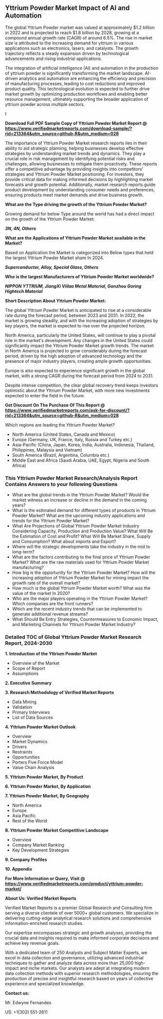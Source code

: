 <h2>Yttrium Powder Market Impact of AI and Automation</h2><p>The global Yttrium Powder market was valued at approximately $1.2 billion in 2022 and is projected to reach $1.8 billion by 2028, growing at a compound annual growth rate (CAGR) of around 6.5%. The rise in market size is attributed to the increasing demand for yttrium in various applications such as electronics, lasers, and catalysts. The growth trajectory reflects a steady expansion driven by technological advancements and rising industrial applications.</p><p>The integration of artificial intelligence (AI) and automation in the production of yttrium powder is significantly transforming the market landscape. AI-driven analytics and automation are enhancing the efficiency and precision of manufacturing processes, leading to cost reductions and improved product quality. This technological evolution is expected to further drive market growth by optimizing production workflows and enabling better resource management, ultimately supporting the broader application of yttrium powder across multiple sectors.</p>t</p><p id="" class=""><strong>Download Full PDF Sample Copy of Yttrium Powder Market Report @ <a href="https://www.verifiedmarketreports.com/download-sample/?rid=213364&utm_source=github-R&utm_medium=028" target="_blank">https://www.verifiedmarketreports.com/download-sample/?rid=213364&utm_source=github-R&utm_medium=028</a></strong></p><p>The importance of&nbsp;Yttrium Powder Market research reports lies in their ability to aid strategic planning, helping businesses develop effective strategies by understanding market trends and dynamics. They play a crucial role in risk management by identifying potential risks and challenges, allowing businesses to mitigate them proactively. These reports offer a competitive advantage by providing insights into competitors' strategies and Yttrium Powder Market positioning. For investors, they provide critical data for making informed decisions by highlighting market forecasts and growth potential. Additionally, market research reports guide product development by understanding consumer needs and preferences, ensuring products meet market demands and drive business growth.</p><p><strong>What are the&nbsp;Type driving the growth of the Yttrium Powder Market?</strong></p><p id="" class="">Growing demand for below Type around the world has had a direct impact on the growth of the Yttrium Powder Market:</p><em><strong>3N, 4N, Others</strong></em></p><strong>What are the&nbsp;Applications&nbsp;of Yttrium Powder Market available in the Market?</strong></p><p id="" class="">Based on Application the Market is categorized into Below types that held the largest Yttrium Powder Market share In 2024.</p><em><strong>Superconductor, Alloy, Special Glass, Others</strong></em></p><strong>Who is the largest Manufacturers of Yttrium Powder Market worldwide?</strong></p><p><em><strong>NIPPON YTTRIUM, JiangXi Viilaa Metal Material, Ganzhou Goring Hightech Material</strong></em></p><p id="" class=""><strong>Short Description About Yttrium Powder Market:</strong></p><p>The global Yttrium Powder Market is anticipated to rise at a considerable rate during the forecast period, between 2023 and 2031. In 2022, the market is growing steadily, and with the increasing adoption of strategies by key players, the market is expected to rise over the projected horizon.</p><p>North America, particularly the United States, will continue to play a pivotal role in the market's development. Any changes in the United States could significantly impact the Yttrium Powder Market growth trends. The market in North America is projected to grow considerably during the forecast period, driven by the high adoption of advanced technology and the presence of major industry players, creating ample growth opportunities.</p><p>Europe is also expected to experience significant growth in the global market, with a strong CAGR during the forecast period from 2024 to 2031.</p><p>Despite intense competition, the clear global recovery trend keeps investors optimistic about the Yttrium Powder Market, with more new investments expected to enter the field in the future.</p><p id="" class=""><strong>Get Discount On The Purchase Of This Report @ <a href="https://www.verifiedmarketreports.com/ask-for-discount/?rid=213364&utm_source=github-R&utm_medium=028" target="_blank">https://www.verifiedmarketreports.com/ask-for-discount/?rid=213364&utm_source=github-R&utm_medium=028</a></strong></p>Which regions are leading the Yttrium Powder Market?</p><ul><li>North America (United States, Canada and Mexico)</li><li>Europe (Germany, UK, France, Italy, Russia and Turkey etc.)</li><li>Asia-Pacific (China, Japan, Korea, India, Australia, Indonesia, Thailand, Philippines, Malaysia and Vietnam)</li><li>South America (Brazil, Argentina, Columbia etc.)</li><li>Middle East and Africa (Saudi Arabia, UAE, Egypt, Nigeria and South Africa)</li></ul><h3 id="" class="">This Yttrium Powder Market Research/Analysis Report Contains Answers to your following Questions</h3><ul><li>What are the global trends in the Yttrium Powder Market? Would the market witness an increase or decline in the demand in the coming years?</li><li>What is the estimated demand for different types of products in Yttrium Powder Market? What are the upcoming industry applications and trends for the Yttrium Powder Market?</li><li>What Are Projections of Global Yttrium Powder Market Industry Considering Capacity, Production and Production Value? What Will Be the Estimation of Cost and Profit? What Will Be Market Share, Supply and Consumption? What about imports and Export?</li><li>Where will the strategic developments take the industry in the mid to long-term?</li><li>What are the factors contributing to the final price of Yttrium Powder Market? What are the raw materials used for Yttrium Powder Market manufacturing?</li><li>How big is the opportunity for the Yttrium Powder Market? How will the increasing adoption of Yttrium Powder Market for mining impact the growth rate of the overall market?</li><li>How much is the global Yttrium Powder Market worth? What was the value of the market In 2020?</li><li>Who are the major players operating in the Yttrium Powder Market? Which companies are the front runners?</li><li>Which are the recent industry trends that can be implemented to generate additional revenue streams?</li><li>What Should Be Entry Strategies, Countermeasures to Economic Impact, and Marketing Channels for Yttrium Powder Market Industry?</li></ul><h3 id="" class="">Detailed TOC of Global Yttrium Powder Market Research Report, 2024-2030</h3><p id="" class=""><strong>1. Introduction of the Yttrium Powder Market</strong></p><ul><li>Overview of the Market</li><li>Scope of Report</li><li>Assumptions</li></ul><p id="" class=""><strong>2. Executive Summary</strong></p><p id="" class=""><strong>3. Research Methodology of Verified Market Reports</strong></p><ul><li>Data Mining</li><li>Validation</li><li>Primary Interviews</li><li>List of Data Sources</li></ul><p id="" class=""><strong>4. Yttrium Powder Market Outlook</strong></p><ul><li>Overview</li><li>Market Dynamics</li><li>Drivers</li><li>Restraints</li><li>Opportunities</li><li>Porters Five Force Model</li><li>Value Chain Analysis</li></ul><p id="" class=""><strong>5. Yttrium Powder Market, By Product</strong></p><p id="" class=""><strong>6. Yttrium Powder Market, By Application</strong></p><p id="" class=""><strong>7. Yttrium Powder Market, By Geography</strong></p><ul><li>North America</li><li>Europe</li><li>Asia Pacific</li><li>Rest of the World</li></ul><p id="" class=""><strong>8. Yttrium Powder Market Competitive Landscape</strong></p><ul><li>Overview</li><li>Company Market Ranking</li><li>Key Development Strategies</li></ul><p id="" class=""><strong>9. Company Profiles</strong></p><p id="" class=""><strong>10. Appendix</strong></p><p id="" class=""><strong>For More Information or Query, Visit @ <a href="https://www.verifiedmarketreports.com/product/yttrium-powder-market/" target="_blank">https://www.verifiedmarketreports.com/product/yttrium-powder-market/</a></strong></p><p id="" class=""><strong>About Us: Verified Market Reports</strong></p><p id="" class="">Verified Market Reports is a premier Global Research and Consulting firm serving a diverse clientele of over 5000+ global customers. We specialize in delivering cutting-edge analytical research solutions and comprehensive information-enriched research studies.</p><p id="" class="">Our expertise encompasses strategic and growth analyses, providing the crucial data and insights required to make informed corporate decisions and achieve key revenue goals.</p><p id="" class="">With a dedicated team of 250 Analysts and Subject Matter Experts, we excel in data collection and governance, utilizing advanced industrial techniques to gather and analyze data across more than 25,000 high-impact and niche markets. Our analysts are adept at integrating modern data collection methods with superior research methodologies, ensuring the production of precise and insightful research based on years of collective experience and specialized knowledge.</p><p id="" class=""><strong>Contact us:</strong></p><p id="" class="">Mr. Edwyne Fernandes</p><p id="" class="">US: +1(302) 551-2611</p>